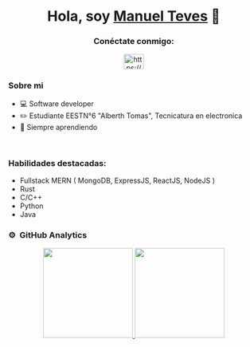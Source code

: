 <div align="center">
<h1 align="center">Hola, soy <a href="">Manuel Teves</a> 👋</h1>
</div>
<h3 align="center">Conéctate conmigo:</h3>


<p align="center">
  <a href="https://linkedin.com/in/https://www.linkedin.com/in/nikias-tacain-b94055241/" target="blank"><img align="center" src="https://raw.githubusercontent.com/rahuldkjain/github-profile-readme-generator/master/src/images/icons/Social/linked-in-alt.svg" alt="https://www.linkedin.com/in/manuel-teves/" height="30" width="40" /></a>
</p>
<h3>Sobre mi</h3>

- 💻 Software developer
- ✏️ Estudiante EESTN°6 "Alberth Tomas", Tecnicatura en electronica
- 📗  Siempre aprendiendo
<br>

<h3>Habilidades destacadas:</h3>

- Fullstack MERN ( MongoDB, ExpressJS, ReactJS, NodeJS )
- Rust
- C/C++
- Python
- Java

### ⚙️ &nbsp;GitHub Analytics

<p align="center">
<a href="https://github.com/TevesManuel">
  <img height="180em" src="https://github-readme-stats-eight-theta.vercel.app/api?username=TevesManuel&show_icons=true&theme=algolia&include_all_commits=true&count_private=true"/>
  <img height="180em" src="https://github-readme-stats-eight-theta.vercel.app/api/top-langs/?username=TevesManuel&layout=compact&langs_count=8&theme=algolia"/>
</a>
</p>
